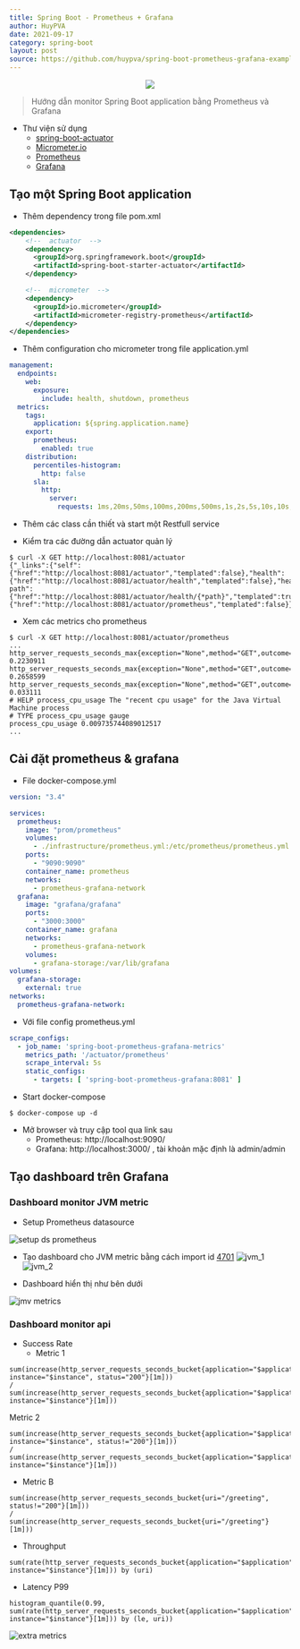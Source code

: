 ```yaml
---
title: Spring Boot - Prometheus + Grafana
author: HuyPVA
date: 2021-09-17
category: spring-boot
layout: post
source: https://github.com/huypva/spring-boot-prometheus-grafana-example
---
```


<div align="center">
    <img src="../assets/images/spring_boot/spring_boot_icon.png"/>
</div>

> Hướng dẫn monitor Spring Boot application bằng Prometheus và Grafana

- Thư viện sử dụng
  - [spring-boot-actuator](https://docs.spring.io/spring-boot/docs/current/reference/html/actuator.html)
  - [Micrometer.io](https://micrometer.io/)
  - [Prometheus](https://prometheus.io/)
  - [Grafana](https://grafana.com/)

## Tạo một Spring Boot application 

- Thêm dependency trong file pom.xml

```xml
<dependencies>
    <!--  actuator  -->
    <dependency>
      <groupId>org.springframework.boot</groupId>
      <artifactId>spring-boot-starter-actuator</artifactId>
    </dependency>

    <!--  micrometer  -->
    <dependency>
      <groupId>io.micrometer</groupId>
      <artifactId>micrometer-registry-prometheus</artifactId>
    </dependency>
</dependencies>
```

- Thêm configuration cho micrometer trong file application.yml

```yml
management:
  endpoints:
    web:
      exposure:
        include: health, shutdown, prometheus
  metrics:
    tags:
      application: ${spring.application.name}
    export:
      prometheus:
        enabled: true
    distribution:
      percentiles-histogram:
        http: false
      sla:
        http:
          server:
            requests: 1ms,20ms,50ms,100ms,200ms,500ms,1s,2s,5s,10s,10s,50s
```

- Thêm các class cần thiết và start một Restfull service

- Kiểm tra các đường dẫn actuator quản lý

```shell
$ curl -X GET http://localhost:8081/actuator
{"_links":{"self":{"href":"http://localhost:8081/actuator","templated":false},"health":{"href":"http://localhost:8081/actuator/health","templated":false},"health-path":{"href":"http://localhost:8081/actuator/health/{*path}","templated":true},"prometheus":{"href":"http://localhost:8081/actuator/prometheus","templated":false}}}
```

- Xem các metrics cho prometheus

```shell
$ curl -X GET http://localhost:8081/actuator/prometheus
...
http_server_requests_seconds_max{exception="None",method="GET",outcome="SUCCESS",status="200",uri="/actuator/prometheus",} 0.2230911
http_server_requests_seconds_max{exception="None",method="GET",outcome="SUCCESS",status="200",uri="/actuator",} 0.2658599
http_server_requests_seconds_max{exception="None",method="GET",outcome="CLIENT_ERROR",status="404",uri="/**",} 0.033111
# HELP process_cpu_usage The "recent cpu usage" for the Java Virtual Machine process
# TYPE process_cpu_usage gauge
process_cpu_usage 0.009735744089012517
...
```

## Cài đặt prometheus & grafana

- File docker-compose.yml

```yaml
version: "3.4"

services:
  prometheus:
    image: "prom/prometheus"
    volumes:
      - ./infrastructure/prometheus.yml:/etc/prometheus/prometheus.yml
    ports:
      - "9090:9090"
    container_name: prometheus
    networks:
      - prometheus-grafana-network
  grafana:
    image: "grafana/grafana"
    ports:
      - "3000:3000"
    container_name: grafana
    networks:
      - prometheus-grafana-network
    volumes:
      - grafana-storage:/var/lib/grafana
volumes:
  grafana-storage:
    external: true
networks:
  prometheus-grafana-network:
```

- Với file config prometheus.yml

```yaml
scrape_configs:
  - job_name: 'spring-boot-prometheus-grafana-metrics'
    metrics_path: '/actuator/prometheus'
    scrape_interval: 5s
    static_configs:
      - targets: [ 'spring-boot-prometheus-grafana:8081' ]
```

- Start docker-compose

```shell
$ docker-compose up -d
```

- Mở browser và truy cập tool qua link sau
    - Prometheus: http://localhost:9090/
    - Grafana: http://localhost:3000/ , tài khoản mặc định là admin/admin

## Tạo dashboard trên Grafana

### Dashboard monitor JVM metric

- Setup Prometheus datasource

![setup ds prometheus](../../assets/images/spring_boot/prometheus_grafana/setup_ds_prometheus.png)

- Tạo dashboard cho JVM metric bằng cách import id [4701](https://grafana.com/grafana/dashboards/4701)
![jvm_1](../../assets/images/spring_boot/prometheus_grafana/import_jvm_metric_1.png)
![jvm_2](../../assets/images/spring_boot/prometheus_grafana/import_jvm_metric_2.png)

- Dashboard hiển thị như bên dưới

![jmv metrics](../../assets/images/spring_boot/prometheus_grafana/grafana_jvm_metrics.png)


### Dashboard monitor api 
- Success Rate
    + Metric 1
    
```text
sum(increase(http_server_requests_seconds_bucket{application="$application", instance="$instance", status="200"}[1m]))
/
sum(increase(http_server_requests_seconds_bucket{application="$application", instance="$instance"}[1m]))
```

Metric 2
    
```text
sum(increase(http_server_requests_seconds_bucket{application="$application", instance="$instance", status!="200"}[1m]))
/
sum(increase(http_server_requests_seconds_bucket{application="$application", instance="$instance"}[1m]))
```


- Metric B

```text
sum(increase(http_server_requests_seconds_bucket{uri="/greeting", status!="200"}[1m]))
/
sum(increase(http_server_requests_seconds_bucket{uri="/greeting"}[1m]))
```

- Throughput

```text
sum(rate(http_server_requests_seconds_bucket{application="$application", instance="$instance"}[1m])) by (uri)
```

- Latency P99

```text
histogram_quantile(0.99, sum(rate(http_server_requests_seconds_bucket{application="$application", instance="$instance"}[1m])) by (le, uri))
```

![extra metrics](../../assets/images/spring_boot/prometheus_grafana/grafana_extra_metrics.png)
